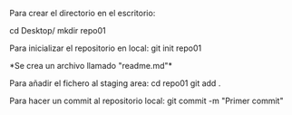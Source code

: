 Para crear el directorio en el escritorio:

cd Desktop/
mkdir repo01

Para inicializar el repositorio en local:
git init repo01

\*Se crea un archivo llamado "readme.md"\*

Para añadir el fichero al staging area:
cd repo01
git add .

Para hacer un commit al repositorio local:
git commit -m "Primer commit"